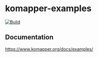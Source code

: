 # komapper-examples

[![Build](https://github.com/komapper/komapper-examples/actions/workflows/build.yml/badge.svg)](https://github.com/komapper/komapper-examples/actions/workflows/build.yml)

## Documentation

https://www.komapper.org/docs/examples/
